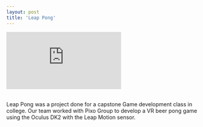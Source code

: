 ```yaml
---
layout: post
title: 'Leap Pong'
---
```


<div class="video_frame">
<iframe src="https://www.youtube.com/embed/IMlz61drHMw" frameborder="0" allow="autoplay; encrypted-media" allowfullscreen></iframe>
</div>
<br />

Leap Pong was a project done for a capstone Game development class in college. Our team worked with Pixo Group to develop a VR beer pong game using the Oculus DK2 with the Leap Motion sensor.

